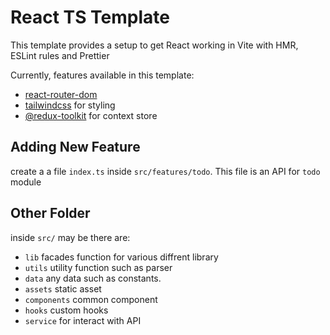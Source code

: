 # React TS Template

This template provides a setup to get React working in Vite with HMR, ESLint rules and Prettier

Currently, features available in this template:

- [react-router-dom](https://reactrouter.com/en/main)
- [tailwindcss](https://tailwindcss.com/docs/installation) for styling
- [@redux-toolkit](https://redux-toolkit.js.org/introduction/getting-started) for context store

## Adding New Feature

create a a file `index.ts` inside `src/features/todo`. This file is an API for `todo` module

## Other Folder

inside `src/` may be there are:

- `lib` facades function for various diffrent library
- `utils` utility function such as parser
- `data` any data such as constants.
- `assets` static asset
- `components` common component
- `hooks` custom hooks
- `service` for interact with API
